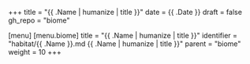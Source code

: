 +++
title = "{{ .Name | humanize | title }}"
date = {{ .Date }}
draft = false
gh_repo = "biome"

[menu]
  [menu.biome]
    title = "{{ .Name | humanize | title }}"
    identifier = "habitat/{{ .Name }}.md {{ .Name | humanize | title }}"
    parent = "biome"
    weight = 10
+++
